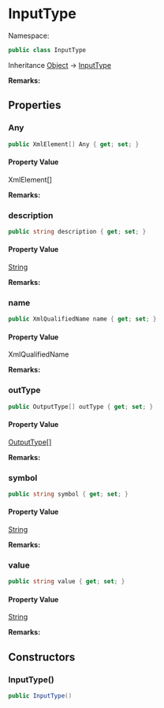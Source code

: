 # InputType

Namespace:

```csharp
public class InputType
```

Inheritance [Object](https://docs.microsoft.com/en-us/dotnet/api/system.object) → [InputType](./inputtype.md)

**Remarks:**



## Properties

### <a id="properties-any"/>**Any**

```csharp
public XmlElement[] Any { get; set; }
```

#### Property Value

XmlElement[]<br>

**Remarks:**



### <a id="properties-description"/>**description**

```csharp
public string description { get; set; }
```

#### Property Value

[String](https://docs.microsoft.com/en-us/dotnet/api/system.string)<br>

**Remarks:**



### <a id="properties-name"/>**name**

```csharp
public XmlQualifiedName name { get; set; }
```

#### Property Value

XmlQualifiedName<br>

**Remarks:**



### <a id="properties-outtype"/>**outType**

```csharp
public OutputType[] outType { get; set; }
```

#### Property Value

[OutputType[]](./outputtype.md)<br>

**Remarks:**



### <a id="properties-symbol"/>**symbol**

```csharp
public string symbol { get; set; }
```

#### Property Value

[String](https://docs.microsoft.com/en-us/dotnet/api/system.string)<br>

**Remarks:**



### <a id="properties-value"/>**value**

```csharp
public string value { get; set; }
```

#### Property Value

[String](https://docs.microsoft.com/en-us/dotnet/api/system.string)<br>

**Remarks:**



## Constructors

### <a id="constructors-.ctor"/>**InputType()**

```csharp
public InputType()
```

